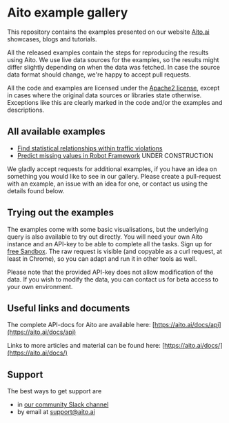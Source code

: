 # Aito example gallery

This repository contains the examples presented on our website [Aito.ai](https://aito.ai) showcases, blogs and tutorials.

All the released examples contain the steps for reproducing the results using Aito. We use live data sources for the
examples, so the results might differ slightly depending on when the data was fetched. In case the source data
format should change, we're happy to accept pull requests.

All the code and examples are licensed under the [Apache2 license](./LICENSE), except in cases where the original
data sources or libraries state otherwise. Exceptions like this are clearly marked in the code and/or the
examples and descriptions.

## All available examples

* [Find statistical relationships within traffic violations](./traffic-violations)
* [Predict missing values in Robot Framework](./) UNDER CONSTRUCTION

We gladly accept requests for additional examples, if you have an idea on something you would like to see in our
gallery. Please create a pull-request with an example, an issue with an idea for one, or contact us using the
details found below.

## Trying out the examples

The examples come with some basic visualisations, but the underlying query is also available to try out directly.
You will need your own Aito instance and an API-key to be able to complete all the tasks. Sign up for [free Sandbox](https://aito.ai/sign-up/).
The raw request is visible (and copyable as a curl request, at least in Chrome), so you can adapt and run it in other tools as well.

Please note that the provided API-key does not allow modification of the data. If you wish to modify the data,
you can contact us for beta access to your own environment.

## Useful links and documents

The complete API-docs for Aito are available here: [https://aito.ai/docs/api](https://aito.ai/docs/api)

Links to more articles and material can be found here: [https://aito.ai/docs/](https://aito.ai/docs/)

## Support

The best ways to get support are

* in [our community Slack channel](https://aito.ai/join-slack/)
* by email at support@aito.ai
